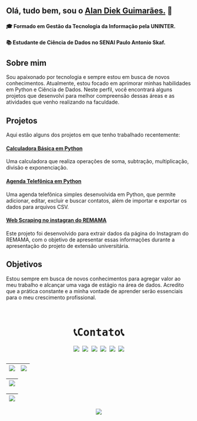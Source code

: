 
## Olá, tudo bem, sou o [Alan Diek Guimarães.](https://github.com/AlanDiekGuimaraes) 👋

#### 🎓 Formado em Gestão da Tecnologia da Informação pela UNINTER.
#### 📚 Estudante de Ciência de Dados no SENAI Paulo Antonio Skaf.

## Sobre mim
Sou apaixonado por tecnologia e sempre estou em busca de novos conhecimentos. Atualmente, estou focado em aprimorar minhas habilidades em Python e Ciência de Dados. Neste perfil, você encontrará alguns projetos que desenvolvi para melhor compreensão dessas áreas e as atividades que venho realizando na faculdade.

## Projetos
Aqui estão alguns dos projetos em que tenho trabalhado recentemente:

#### [Calculadora Básica em Python](https://github.com/AlanDiekGuimaraes/Calculadora_Basica_Python)
Uma calculadora que realiza operações de soma, subtração, multiplicação, divisão e exponenciação.

#### [Agenda Telefônica em Python](https://github.com/AlanDiekGuimaraes/Agenda_de_Contatos_Python)
Uma agenda telefônica simples desenvolvida em Python, que permite adicionar, editar, excluir e buscar contatos, além de importar e exportar os dados para arquivos CSV.
#### [Web Scraping no instagran do REMAMA](https://github.com/AlanDiekGuimaraes/Primeiro_Semestre_Ciencia_de_Dados/tree/main/Python_Web_Scraping_Selenium)
Este projeto foi desenvolvido para extrair dados da página do Instagram do REMAMA, com o objetivo de apresentar essas informações durante a apresentação do projeto de extensão universitária.

## Objetivos
Estou sempre em busca de novos conhecimentos para agregar valor ao meu trabalho e alcançar uma vaga de estágio na área de dados. Acredito que a prática constante e a minha vontade de aprender serão essenciais para o meu crescimento profissional.

<br clear="both">
<div align="center">
<kbd>
  <div align="center">
  <h1 align="center">📞Contato📞</h1>
         <img width="2" />
         <a href="https://www.linkedin.com/in/alandiekguimaraes/" target="_blank"><img src="https://img.shields.io/badge/LinkedIn-0077B5?style=for-the-badge&logo=linkedin&logoColor=white"/></a>
         <a href="https://www.facebook.com/AlanDiekGuimaraes/" target="_blank"><img src="https://img.shields.io/badge/Facebook-1877F2?style=for-the-badge&logo=facebook&logoColor=white"/></a>
         <a href="https://www.instagram.com/alandiekguimaraes/" target="_blank"><img src="https://img.shields.io/badge/Instagram-E4405F?style=for-the-badge&logo=instagram&logoColor=white"/></a>
         <a href="https://steamcommunity.com/id/alandiekguimaraes/" target="_blank"><img src="https://img.shields.io/badge/Steam-000000?style=for-the-badge&logo=steam&logoColor=white"/></a>
         <a href="mailto:alandiekguimaraes@gmail.com" target="_blank"><img src="https://img.shields.io/badge/Gmail-D14836?style=for-the-badge&logo=gmail&logoColor=white"/></a>
         <a href="https://lattes.cnpq.br/9176587951504436" target="_blank"><img src="https://img.shields.io/badge/-Lattes-blue?style=for-the-badge&logo"/></a>
         <img width="2" />
  </div>
</kbd>
<div align="center">

  ##
| ![](http://github-profile-summary-cards.vercel.app/api/cards/stats?username=AlanDiekGuimaraes&theme=tokyonight&hide_border=true) | ![](https://github-readme-streak-stats.herokuapp.com/?user=AlanDiekGuimaraes&hide_border=true&card_width=338&theme=tokyonight&hide_border=true) 
| :-: | :-: |
 
| ![](https://github-readme-stats.vercel.app/api/top-langs/?username=AlanDiekGuimaraes&layout=compact&hide_border=true&card_width=338px&card_height=195px&theme=tokyonight&hide_border=true) |
| :-: |  

| ![](http://github-profile-summary-cards.vercel.app/api/cards/profile-details?username=AlanDiekGuimaraes&theme=tokyonight&hide_border=true ) |
| :-: |

![](https://i.imgur.com/kwV4cAs.png)
